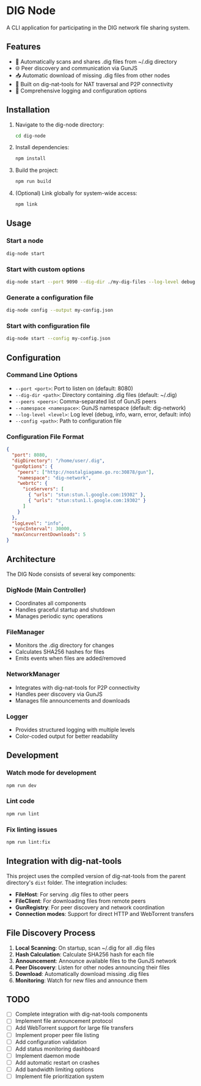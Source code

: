 # DIG Node

A CLI application for participating in the DIG network file sharing system.

## Features

- 🔄 Automatically scans and shares .dig files from ~/.dig directory
- 🌐 Peer discovery and communication via GunJS
- 📥 Automatic download of missing .dig files from other nodes
- 🚀 Built on dig-nat-tools for NAT traversal and P2P connectivity
- 📝 Comprehensive logging and configuration options

## Installation

1. Navigate to the dig-node directory:
   ```bash
   cd dig-node
   ```

2. Install dependencies:
   ```bash
   npm install
   ```

3. Build the project:
   ```bash
   npm run build
   ```

4. (Optional) Link globally for system-wide access:
   ```bash
   npm link
   ```

## Usage

### Start a node
```bash
dig-node start
```

### Start with custom options
```bash
dig-node start --port 9090 --dig-dir ./my-dig-files --log-level debug
```

### Generate a configuration file
```bash
dig-node config --output my-config.json
```

### Start with configuration file
```bash
dig-node start --config my-config.json
```

## Configuration

### Command Line Options

- `--port <port>`: Port to listen on (default: 8080)
- `--dig-dir <path>`: Directory containing .dig files (default: ~/.dig)
- `--peers <peers>`: Comma-separated list of GunJS peers
- `--namespace <namespace>`: GunJS namespace (default: dig-network)
- `--log-level <level>`: Log level (debug, info, warn, error, default: info)
- `--config <path>`: Path to configuration file

### Configuration File Format

```json
{
  "port": 8080,
  "digDirectory": "/home/user/.dig",
  "gunOptions": {
    "peers": ["http://nostalgiagame.go.ro:30878/gun"],
    "namespace": "dig-network",
    "webrtc": {
      "iceServers": [
        { "urls": "stun:stun.l.google.com:19302" },
        { "urls": "stun:stun1.l.google.com:19302" }
      ]
    }
  },
  "logLevel": "info",
  "syncInterval": 30000,
  "maxConcurrentDownloads": 5
}
```

## Architecture

The DIG Node consists of several key components:

### DigNode (Main Controller)
- Coordinates all components
- Handles graceful startup and shutdown
- Manages periodic sync operations

### FileManager
- Monitors the .dig directory for changes
- Calculates SHA256 hashes for files
- Emits events when files are added/removed

### NetworkManager
- Integrates with dig-nat-tools for P2P connectivity
- Handles peer discovery via GunJS
- Manages file announcements and downloads

### Logger
- Provides structured logging with multiple levels
- Color-coded output for better readability

## Development

### Watch mode for development
```bash
npm run dev
```

### Lint code
```bash
npm run lint
```

### Fix linting issues
```bash
npm run lint:fix
```

## Integration with dig-nat-tools

This project uses the compiled version of dig-nat-tools from the parent directory's `dist` folder. The integration includes:

- **FileHost**: For serving .dig files to other peers
- **FileClient**: For downloading files from remote peers  
- **GunRegistry**: For peer discovery and network coordination
- **Connection modes**: Support for direct HTTP and WebTorrent transfers

## File Discovery Process

1. **Local Scanning**: On startup, scan ~/.dig for all .dig files
2. **Hash Calculation**: Calculate SHA256 hash for each file
3. **Announcement**: Announce available files to the GunJS network
4. **Peer Discovery**: Listen for other nodes announcing their files
5. **Download**: Automatically download missing .dig files
6. **Monitoring**: Watch for new files and announce them

## TODO

- [ ] Complete integration with dig-nat-tools components
- [ ] Implement file announcement protocol
- [ ] Add WebTorrent support for large file transfers
- [ ] Implement proper peer file listing
- [ ] Add configuration validation
- [ ] Add status monitoring dashboard
- [ ] Implement daemon mode
- [ ] Add automatic restart on crashes
- [ ] Add bandwidth limiting options
- [ ] Implement file prioritization system